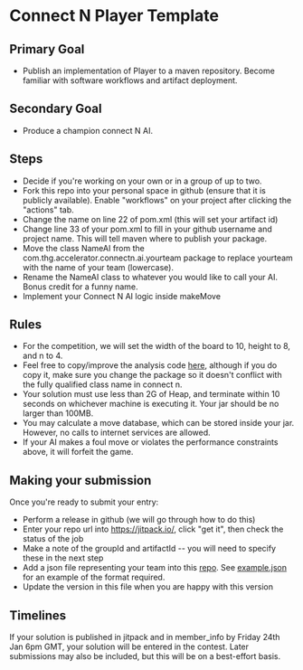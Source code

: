 # Connect N Player Template

## Primary Goal
* Publish an implementation of Player to a maven repository. Become familiar with software workflows and artifact deployment.

## Secondary Goal
* Produce a champion connect N AI.

## Steps
* Decide if you're working on your own or in a group of up to two.
* Fork this repo into your personal space in github (ensure that it is publicly available). Enable "workflows" on your project after clicking the "actions" tab.
* Change the name on line 22 of pom.xml (this will set your artifact id)
* Change line 33 of your pom.xml to fill in your github username and project name. This will tell maven where to publish your package.
* Move the class NameAI from the com.thg.accelerator.connectn.ai.yourteam package to replace yourteam with the name of your team (lowercase). 
* Rename the NameAI class to whatever you would like to call your AI. Bonus credit for a funny name.
* Implement your Connect N AI logic inside makeMove

## Rules
* For the competition, we will set the width of the board to 10, height to 8, and n to 4.
* Feel free to copy/improve the analysis code [here](https://github.com/THG-accelerator/connect-n-game/blob/master/src/main/java/com/thehutgroup/accelerator/connectn/analysis/BoardAnalyser.java), although if you do copy it, make sure you change the package so it doesn't conflict with the fully qualified class name in connect n.
* Your solution must use less than 2G of Heap, and terminate within 10 seconds on whichever machine is executing it. Your jar should be no larger than 100MB.
* You may calculate a move database, which can be stored inside your jar. However, no calls to internet services are allowed. 
* If your AI makes a foul move or violates the performance constraints above, it will forfeit the game.

## Making your submission
Once you're ready to submit your entry:
* Perform a release in github (we will go through how to do this)
* Enter your repo url into https://jitpack.io/, click "get it", then check the status of the job
* Make a note of the groupId and artifactId -- you will need to specify these in the next step
* Add a json file representing your team into this [repo](https://github.com/THG-accelerator/23-member-info/tree/main/connect-n). See [example.json](https://github.com/THG-accelerator/23-member-info/blob/main/connect-n/example.json) for an example of the format required.
* Update the version in this file when you are happy with this version

## Timelines
If your solution is published in jitpack and in member_info by Friday 24th Jan 6pm GMT, your solution will be entered in the contest. Later submissions may also be included, but this will be on a best-effort basis.